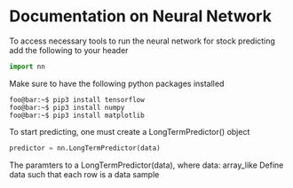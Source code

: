 # Documentation on Neural Network

To access necessary tools to run the neural network for stock predicting add the following to your header
```python
import nn
```
Make sure to have the following python packages installed 
```console
foo@bar:~$ pip3 install tensorflow
foo@bar:~$ pip3 install numpy
foo@bar:~$ pip3 install matplotlib
```
To start predicting, one must create a LongTermPredictor() object
```python
predictor = nn.LongTermPredictor(data)
```
The paramters to a LongTermPredictor(data), where 
data: array_like 
Define data such that each row is a data sample 

